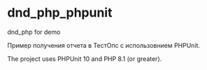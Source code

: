 # dnd_php_phpunit
dnd_php for demo

Пример получения отчета в ТестОпс с использовнием PHPUnit.

The project uses PHPUnit 10 and PHP 8.1 (or greater).
